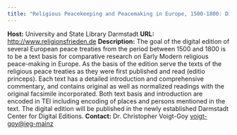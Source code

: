 ```yaml
---
title: "Religious Peacekeeping and Peacemaking in Europe, 1500-1800: Digital Edition of Early Modern Religious Peace Treaties"
---
```




**Host:** University and State Library Darmstadt
**URL:** <http://www.religionsfrieden.de>
**Description:**
The goal of the digital edition of several European peace treaties from the period
 between 1500 and 1800 is to be a text basis for comparative research on Early Modern
 religious peace-making in Europe. As the basis of the edition serve the texts of the
 religious peace treaties as they were first published and read (editio princeps).
 Each text has a detailed introduction and comprehensive commentary, and contains original
 as well as normalized readings with the original facsimile incorporated. Both text
 basis and introduction are encoded in TEI including encoding of places and persons
 mentioned in the text. The digital edition will be published in the newly established
 Darmstadt Center for Digital Editions.
**Contact:**
Dr. Christopher Voigt-Goy [voigt-goy@ieg-mainz](mailto:voigt-goy@ieg-mainz)

